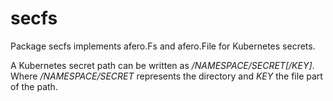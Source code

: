 # secfs

Package secfs implements afero.Fs and afero.File for Kubernetes secrets.

A Kubernetes secret path can be written as */NAMESPACE/SECRET[/KEY]*. Where */NAMESPACE/SECRET* represents the directory and *KEY* the file part of the path.

